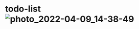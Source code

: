 # todo-list![photo_2022-04-09_14-38-49](https://user-images.githubusercontent.com/56732191/162572551-11ea9705-54d0-482b-9eaf-198595adfe4f.jpg)
